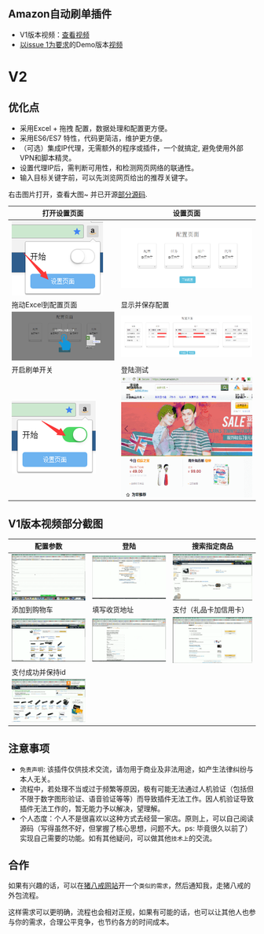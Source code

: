 ## Amazon自动刷单插件
* V1版本视频：[查看视频](https://zhoukekestar.github.io/chrome-extension-amazon-autobuy/v1/index.html)
* [以issue 1为要求](https://github.com/zhoukekestar/chrome-extension-amazon-autobuy/issues/1)的Demo版本[视频](http://pan.baidu.com/s/1o8Ncz7k)

# V2
## 优化点
* 采用Excel + 拖拽 配置，数据处理和配置更方便。
* 采用ES6/ES7 特性，代码更简洁，维护更方便。
* （可选）集成IP代理，无需额外的程序或插件，一个就搞定, 避免使用外部VPN和脚本精灵。
* 设置代理IP后，需判断可用性，和检测网页网络的联通性。
* 输入目标关键字前，可以先浏览网页给出的推荐关键字。

右击图片打开，查看大图~ 并已开源[部分源码](./v2/tasks.js).

| 打开设置页面 | 设置页面|
| -- | -- |
| ![step-1](./v2/images/step%20(1).png) | ![step-2](./v2/images/step%20(2).png) |
| 拖动Excel到配置页面 | 显示并保存配置 |
| ![step-3](./v2/images/step%20(3).png) |![step-4](./v2/images/step%20(4).png) |
|  开启刷单开关 | 登陆测试 |
|  ![step-5](./v2/images/step%20(5).png) | ![demo.gif](./v2/images/demo.gif) |


## V1版本视频部分截图

| 配置参数 | 登陆 | 搜索指定商品 |
| -- | -- | -- |
| ![step-1](./v1/images/step%20(1).png) | ![step-2](./v1/images/step%20(2).png) | ![step-3](./v1/images/step%20(3).png) |
| 添加到购物车 | 填写收货地址 | 支付（礼品卡加信用卡） |
| ![step-4](./v1/images/step%20(4).png) | ![step-5](./v1/images/step%20(5).png) | ![step-6](./v1/images/step%20(6).png) |
| 支付成功并保持id |
| ![step-7](./v1/images/step%20(7).png) |

## 注意事项
* `免责声明`: 该插件仅供技术交流，请勿用于商业及非法用途，如产生法律纠纷与本人无关。
* 流程中，若处理不当或过于频繁等原因，极有可能无法通过人机验证（包括但不限于数字图形验证、语音验证等等）而导致插件无法工作。因人机验证导致插件无法工作的，暂无能力予以解决，望理解。
* 个人态度：个人不是很喜欢以这种方式去经营一家店。原则上，可以自己阅读源码（写得虽然不好，但掌握了核心思想，问题不大。ps: 毕竟很久以前了）实现自己需要的功能。如有其他疑问，可以做其他`技术上`的交流。

## 合作
如果有兴趣的话，可以在[猪八戒网站](http://www.zbj.com/)开一个`类似的需求`，然后通知我，走猪八戒的外包流程。

这样需求可以更明确，流程也会相对正规，如果有可能的话，也可以让其他人也参与你的需求，合理公平竞争，也节约各方的时间成本。
